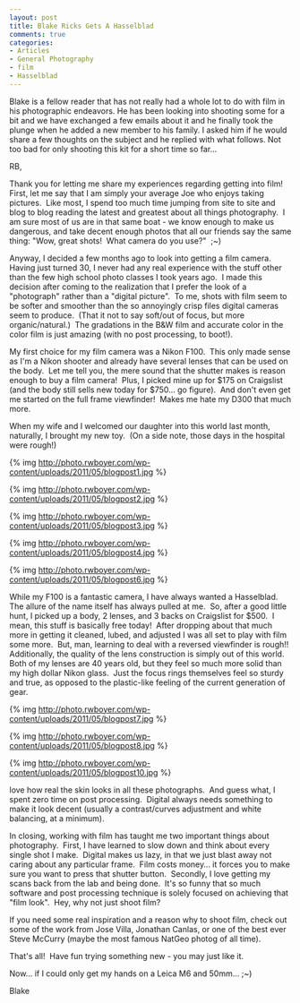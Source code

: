 ```yaml
---
layout: post
title: Blake Ricks Gets A Hasselblad
comments: true
categories:
- Articles
- General Photography
- film
- Hasselblad
---
```

Blake is a fellow reader that has not really had a whole lot to do with film in his photographic endeavors. He has been looking into shooting some for a bit and we have exchanged a few emails about it and he finally took the plunge when he added a new member to his family. I asked him if he would share a few thoughts on the subject and he replied with what follows. Not too bad for only shooting this kit for a short time so far...

RB,

Thank you for letting me share my experiences regarding getting into film!  First, let me say that I am simply your average Joe who enjoys taking pictures.  Like most, I spend too much time jumping from site to site and blog to blog reading the latest and greatest about all things photography.  I am sure most of us are in that same boat - we know enough to make us dangerous, and take decent enough photos that all our friends say the same thing: "Wow, great shots!  What camera do you use?"  ;~)

Anyway, I decided a few months ago to look into getting a film camera.  Having just turned 30, I never had any real experience with the stuff other than the few high school photo classes I took years ago.  I made this decision after coming to the realization that I prefer the look of a "photograph" rather than a "digital picture".  To me, shots with film seem to be softer and smoother than the so annoyingly crisp files digital cameras seem to produce.  (That it not to say soft/out of focus, but more organic/natural.)  The gradations in the B&amp;W film and accurate color in the color film is just amazing (with no post processing, to boot!).

My first choice for my film camera was a Nikon F100.  This only made sense as I'm a Nikon shooter and already have several lenses that can be used on the body.  Let me tell you, the mere sound that the shutter makes is reason enough to buy a film camera!  Plus, I picked mine up for $175 on Craigslist (and the body still sells new today for $750… go figure).  And don't even get me started on the full frame viewfinder!  Makes me hate my D300 that much more.

When my wife and I welcomed our daughter into this world last month, naturally, I brought my new toy.  (On a side note, those days in the hospital were rough!)

{% img http://photo.rwboyer.com/wp-content/uploads/2011/05/blogpost1.jpg %}

{% img http://photo.rwboyer.com/wp-content/uploads/2011/05/blogpost2.jpg %}

{% img http://photo.rwboyer.com/wp-content/uploads/2011/05/blogpost3.jpg %}

{% img http://photo.rwboyer.com/wp-content/uploads/2011/05/blogpost4.jpg %}

{% img http://photo.rwboyer.com/wp-content/uploads/2011/05/blogpost6.jpg %}

While my F100 is a fantastic camera, I have always wanted a Hasselblad.  The allure of the name itself has always pulled at me.  So, after a good little hunt, I picked up a body, 2 lenses, and 3 backs on Craigslist for $500.  I mean, this stuff is basically free today!  After dropping about that much more in getting it cleaned, lubed, and adjusted I was all set to play with film some more.  But, man, learning to deal with a reversed viewfinder is rough!!  Additionally, the quality of the lens construction is simply out of this world.  Both of my lenses are 40 years old, but they feel so much more solid than my high dollar Nikon glass.  Just the focus rings themselves feel so sturdy and true, as opposed to the plastic-like feeling of the current generation of gear.

{% img http://photo.rwboyer.com/wp-content/uploads/2011/05/blogpost7.jpg %}

{% img http://photo.rwboyer.com/wp-content/uploads/2011/05/blogpost8.jpg %}

{% img http://photo.rwboyer.com/wp-content/uploads/2011/05/blogpost10.jpg %}

love how real the skin looks in all these photographs.  And guess what, I spent zero time on post processing.  Digital always needs something to make it look decent (usually a contrast/curves adjustment and white balancing, at a minimum).

In closing, working with film has taught me two important things about photography.  First, I have learned to slow down and think about every single shot I make.  Digital makes us lazy, in that we just blast away not caring about any particular frame.  Film costs money… it forces you to make sure you want to press that shutter button.  Secondly, I love getting my scans back from the lab and being done.  It's so funny that so much software and post processing technique is solely focused on achieving that "film look".  Hey, why not just shoot film?

If you need some real inspiration and a reason why to shoot film, check out some of the work from Jose Villa, Jonathan Canlas, or one of the best ever Steve McCurry (maybe the most famous NatGeo photog of all time).

That's all!  Have fun trying something new - you may just like it.

Now… if I could only get my hands on a Leica M6 and 50mm… ;~)

Blake